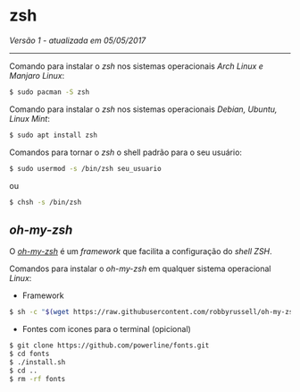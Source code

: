 zsh
===

_Versão 1 - atualizada em 05/05/2017_

-----

Comando para instalar o _zsh_ nos sistemas operacionais _Arch Linux e Manjaro Linux_:

```bash
$ sudo pacman -S zsh
```

Comando para instalar o _zsh_ nos sistemas operacionais _Debian, Ubuntu, Linux Mint_:

```bash
$ sudo apt install zsh
```

Comandos para tornar o _zsh_ o shell padrão para o seu usuário:

```bash
$ sudo usermod -s /bin/zsh seu_usuario
```

ou

```bash
$ chsh -s /bin/zsh
```

## _oh-my-zsh_

O _[oh-my-zsh](http://ohmyz.sh/)_ é um _framework_ que facilita a configuração do _shell_ _ZSH_.

Comandos para instalar o _oh-my-zsh_ em qualquer sistema operacional _Linux_:

+ Framework

```bash
$ sh -c "$(wget https://raw.githubusercontent.com/robbyrussell/oh-my-zsh/master/tools/install.sh -O -)"
```

+ Fontes com icones para o terminal (opicional)

```bash
$ git clone https://github.com/powerline/fonts.git
$ cd fonts
$ ./install.sh
$ cd ..
$ rm -rf fonts
```

